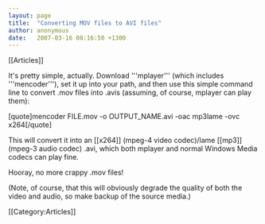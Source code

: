 ```yaml
---
layout: page
title:  "Converting MOV files to AVI files"
author: anonymous
date:   2007-03-16 08:16:50 +1300
---
```


[[Articles]]

It's pretty simple, actually. Download '''mplayer''' (which includes '''mencoder'''), set it up into your path, and then use this simple command line to convert .mov files into .avis (assuming, of course, mplayer can play them):

[quote]mencoder FILE.mov -o OUTPUT_NAME.avi -oac mp3lame -ovc x264[/quote]

This will convert it into an [[x264]] (mpeg-4 video codec)/lame [[mp3]] (mpeg-3 audio codec) .avi, which both mplayer and normal Windows Media codecs can play fine.

Hooray, no more crappy .mov files!

(Note, of course, that this will obviously degrade the quality of both the video and audio, so make backup of the source media.)

[[Category:Articles]]